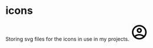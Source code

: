 # icons
Storing svg files for the icons in use in my projects.
![Preview1](./account_circle_black_24dp.svg)
